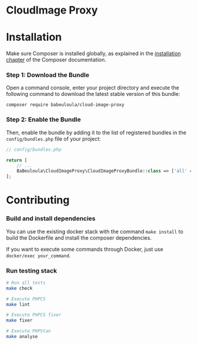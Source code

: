 # CloudImage Proxy

Installation
============

Make sure Composer is installed globally, as explained in the
[installation chapter](https://getcomposer.org/doc/00-intro.md)
of the Composer documentation.

### Step 1: Download the Bundle

Open a command console, enter your project directory and execute the
following command to download the latest stable version of this bundle:

```console
composer require babeuloula/cloud-image-proxy
```

### Step 2: Enable the Bundle

Then, enable the bundle by adding it to the list of registered bundles
in the `config/bundles.php` file of your project:

```php
// config/bundles.php

return [
    // ...
    BaBeuloula\CloudImageProxy\CloudImageProxyBundle::class => ['all' => true],
];
```

Contributing
============

### Build and install dependencies

You can use the existing docker stack with the command `make install` to build the Dockerfile and install the composer
dependencies.

If you want to execute some commands through Docker, just use `docker/exec your_command`.

### Run testing stack

```bash
# Run all tests
make check

# Execute PHPCS
make lint

# Execute PHPCS fixer
make fixer

# Execute PHPStan
make analyse
```
